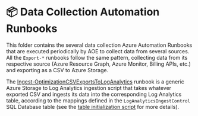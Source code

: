 # 📦 Data Collection Automation Runbooks

This folder contains the several data collection Azure Automation Runbooks that are executed periodically by AOE to collect data from several sources. All the `Export-*` runbooks follow the same pattern, collecting data from its respective source (Azure Resource Graph, Azure Monitor, Billing APIs, etc.) and exporting as a CSV to Azure Storage.

The [Ingest-OptimizationCSVExportsToLogAnalytics](./Ingest-OptimizationCSVExportsToLogAnalytics.ps1) runbook is a generic Azure Storage to Log Analytics ingestion script that takes whatever exported CSV and ingests its data into the corresponding Log Analytics table, according to the mappings defined in the `LogAnalyticsIngestControl` SQL Database table (see the [table initialization script](../../model/loganalyticsingestcontrol-initialize.sql) for more details).
